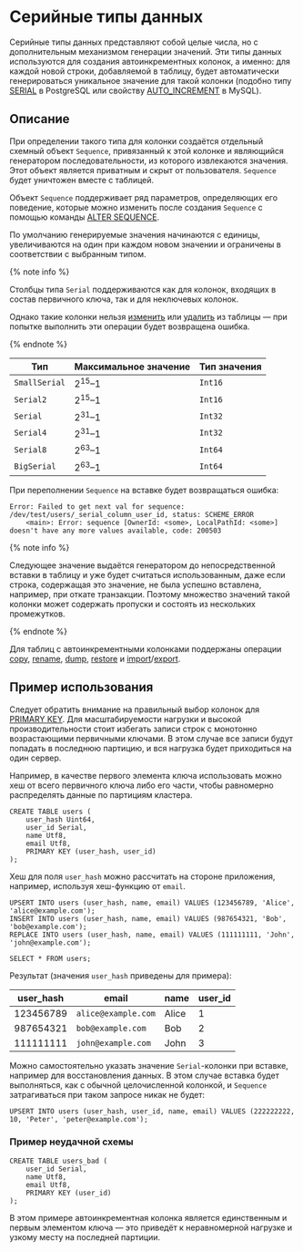 
# Серийные типы данных

Серийные типы данных представляют собой целые числа, но с дополнительным механизмом генерации значений. Эти типы данных используются для создания автоинкрементных колонок, а именно: для каждой новой строки, добавляемой в таблицу, будет автоматически генерироваться уникальное значение для такой колонки (подобно типу [SERIAL](https://www.postgresql.org/docs/current/datatype-numeric.html#DATATYPE-SERIAL) в PostgreSQL или свойству [AUTO_INCREMENT](https://dev.mysql.com/doc/refman/9.0/en/example-auto-increment.html) в MySQL).

## Описание

При определении такого типа для колонки создаётся отдельный схемный объект `Sequence`, привязанный к этой колонке и являющийся генератором последовательности, из которого извлекаются значения. Этот объект является приватным и скрыт от пользователя. `Sequence` будет уничтожен вместе с таблицей.

Объект `Sequence` поддерживает ряд параметров, определяющих его поведение, которые можно изменить после создания `Sequence` с помощью команды [ALTER SEQUENCE](../syntax/alter-sequence.md).

По умолчанию генерируемые значения начинаются с единицы, увеличиваются на один при каждом новом значении и ограничены в соответствии с выбранным типом.

{% note info %}

Столбцы типа `Serial` поддерживаются как для колонок, входящих в состав первичного ключа, так и для неключевых колонок.

Однако такие колонки нельзя [изменить](../syntax/alter_table/family#mod-column-groups) или [удалить](../syntax/alter_table/columns.md) из таблицы — при попытке выполнить эти операции будет возвращена ошибка.

{% endnote %}

| Тип           | Максимальное значение | Тип значения |
|---------------|-----------------------|--------------|
| `SmallSerial` | $2^{15}–1$            | `Int16`      |
| `Serial2`     | $2^{15}–1$            | `Int16`      |
| `Serial`      | $2^{31}–1$            | `Int32`      |
| `Serial4`     | $2^{31}–1$            | `Int32`      |
| `Serial8`     | $2^{63}–1$            | `Int64`      |
|  `BigSerial`  | $2^{63}–1$            | `Int64`      |

При переполнении `Sequence` на вставке будет возвращаться ошибка:

```text
Error: Failed to get next val for sequence: /dev/test/users/_serial_column_user_id, status: SCHEME_ERROR
    <main>: Error: sequence [OwnerId: <some>, LocalPathId: <some>] doesn't have any more values available, code: 200503
```

{% note info %}

Cледующее значение выдаётся генератором до непосредственной вставки в таблицу и уже будет считаться использованным, даже если строка, содержащая это значение, не была успешно вставлена, например, при откате транзакции. Поэтому множество значений такой колонки может содержать пропуски и состоять из нескольких промежутков.

{% endnote %}

Для таблиц с автоинкрементными колонками поддержаны операции [copy](../../../reference/ydb-cli/tools-copy.md), [rename](../../../reference/ydb-cli/commands/tools/rename.md), [dump](../../../reference/ydb-cli/export-import/tools-dump.md), [restore](../../../reference/ydb-cli/export-import/import-file.md) и [import](../../../reference/ydb-cli/export-import/import-s3.md)/[export](../../../reference/ydb-cli/export-import/export-s3.md).

## Пример использования

Следует обратить внимание на правильный выбор колонок для [PRIMARY KEY](../../../dev/primary-key/row-oriented.md). Для масштабируемости нагрузки и высокой производительности стоит избегать записи строк с монотонно возрастающими первичными ключами. В этом случае все записи будут попадать в последнюю партицию, и вся нагрузка будет приходиться на один сервер.

Например, в качестве первого элемента ключа использовать можно хеш от всего первичного ключа либо его части, чтобы равномерно распределять данные по партициям кластера.

``` yql
CREATE TABLE users (
    user_hash Uint64,
    user_id Serial,
    name Utf8,
    email Utf8,
    PRIMARY KEY (user_hash, user_id)
);
```

Хеш для поля `user_hash` можно рассчитать на стороне приложения, например, используя хеш-функцию от `email`.

``` yql
UPSERT INTO users (user_hash, name, email) VALUES (123456789, 'Alice', 'alice@example.com');
INSERT INTO users (user_hash, name, email) VALUES (987654321, 'Bob', 'bob@example.com');
REPLACE INTO users (user_hash, name, email) VALUES (111111111, 'John', 'john@example.com');
```

``` yql
SELECT * FROM users;
```

Результат (значения `user_hash` приведены для примера):

| user_hash   | email                 | name  | user_id |
|-------------|-----------------------|-------|---------|
| 123456789   | `alice@example.com`   | Alice | 1       |
| 987654321   | `bob@example.com`     | Bob   | 2       |
| 111111111   | `john@example.com`    | John  | 3       |

Можно самостоятельно указать значение `Serial`-колонки при вставке, например для восстановления данных. В этом случае вставка будет выполняться, как с обычной целочисленной колонкой, и `Sequence` затрагиваться при таком запросе никак не будет:

``` yql
UPSERT INTO users (user_hash, user_id, name, email) VALUES (222222222, 10, 'Peter', 'peter@example.com');
```

### Пример неудачной схемы

``` yql
CREATE TABLE users_bad (
    user_id Serial,
    name Utf8,
    email Utf8,
    PRIMARY KEY (user_id)
);
```

В этом примере автоинкрементная колонка является единственным и первым элементом ключа — это приведёт к неравномерной нагрузке и узкому месту на последней партиции.

